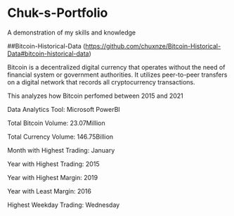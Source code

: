 # Chuk-s-Portfolio
A demonstration of my skills and knowledge

##Bitcoin-Historical-Data (https://github.com/chuxnze/Bitcoin-Historical-Data#bitcoin-historical-data)

Bitcoin is a decentralized digital currency that operates without the need of financial system or government authorities. It utilizes peer-to-peer transfers on a digital network that records all cryptocurrency transactions.

This analyzes how Bitcoin perfomed between 2015 and 2021

Data Analytics Tool: Microsoft PowerBI

Total Bitcoin Volume: 23.07Million

Total Currency Volume: 146.75Billion

Month with Highest Trading: January

Year with Highest Trading: 2015

Year with Highest Margin: 2019

Year with Least Margin: 2016

Highest Weekday Trading: Wednesday
